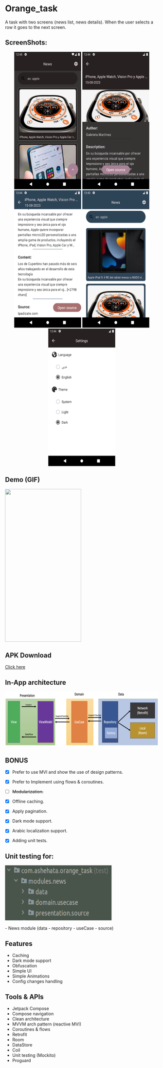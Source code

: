 # Orange_task
A task with two screens (news list, news details). When the user selects a row it goes to the next screen.

## ScreenShots:
<p align="center">
  <img src="img/1.png" height="450" width="220">
  <img src="img/2.png" height="450" width="220">
  <img src="img/3.png" height="450" width="220">
  <img src="img/4.png" height="450" width="220">
  <img src="img/5.png" height="450" width="220">
</p>

## Demo (GIF)
<p>
  <img src="img/demo.gif" height="500" width="250">
</p>


## APK Download
[Click here](https://drive.google.com/file/d/1hH8VLKvclu9qMgSkXoNI3Q3oi1u9RIdf/view?usp=sharing)

## In-App architecture
<p>
  <img src="img/arch.png" height="180" width="900">
</p>

## BONUS
- [x] Prefer to use MVI and show the use of design patterns.
- [x] Prefer to Implement using flows & coroutines.
- [ ] ~~Modularization.~~
- [x] Offline caching.
- [x] Apply pagination.
- [x] Dark mode support.
- [x] Arabic localization support.
- [x] Adding unit tests.


## Unit testing for:
<p>
  <img src="img/unit_test.png" height="180" width="350">
</p>
- News module (data - repository - useCase - source)


## Features
- Caching
- Dark mode support
- Obfuscation
- Simple UI
- Simple Animations
- Config changes handling

## Tools & APIs
- Jetpack Compose
- Compose navigation
- Clean architecture
- MVVM arch pattern (reactive MVI)
- Coroutines & flows
- Retrofit
- Room
- DataStore
- Coil
- Unit testing (Mockito)
- Proguard

